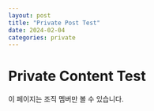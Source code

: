 ```yaml
---
layout: post
title: "Private Post Test"
date: 2024-02-04
categories: private
---
```


# Private Content Test
이 페이지는 조직 멤버만 볼 수 있습니다.